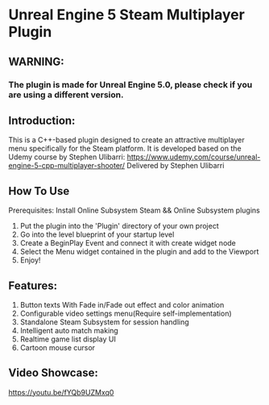 # Unreal Engine 5 Steam Multiplayer Plugin

## WARNING: 
### The plugin is made for Unreal Engine 5.0, please check if you are using a different version.

## Introduction:
This is a C++-based plugin designed to create an attractive multiplayer menu specifically for the Steam platform.
It is developed based on the Udemy course by Stephen Ulibarri: https://www.udemy.com/course/unreal-engine-5-cpp-multiplayer-shooter/ Delivered by Stephen Ulibarri
## How To Use
Prerequisites: Install Online Subsystem Steam && Online Subsystem plugins
1. Put the plugin into the 'Plugin' directory of your own project
2. Go into the level blueprint of your startup level
3. Create a BeginPlay Event and connect it with create widget node
4. Select the Menu widget contained in the plugin and add to the Viewport
5. Enjoy!
## Features:
1. Button texts With Fade in/Fade out effect and color animation
2. Configurable video settings menu(Require self-implementation)
3. Standalone Steam Subsystem for session handling
4. Intelligent auto match making
5. Realtime game list display UI
6. Cartoon mouse cursor

## Video Showcase:
https://youtu.be/fYQb9UZMxq0
